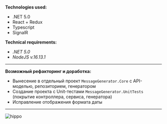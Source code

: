 **Technologies used:**
- .NET 5.0
- React + Redux
- Typescript
- SignalR

**Technical requirements:**
- *.NET 5.0*
- *NodeJS v.16.13.1*
------------------------------------
**Возможный рефакторинг и доработка:**
- Вынесение в отдельный проект `MessageGenerator.Core` с API-моделью, репозиторием, генератором
- Создание проекта с Unit-тестами `MessageGenerator.UnitTests` (покрытие контроллера, сервиса, генератора)
- Исправление отображения формата даты
------------------------------------
![hippo](https://s10.gifyu.com/images/2021-12-24_09h31_00.gif)
